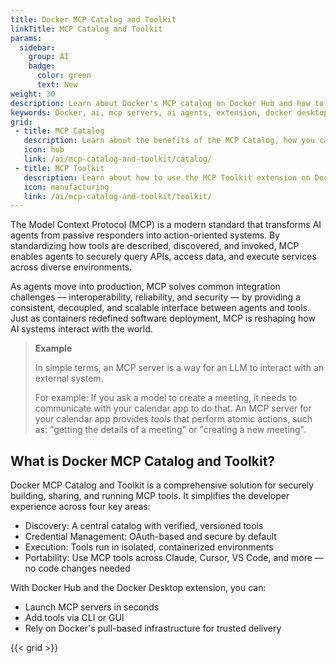 ```yaml
---
title: Docker MCP Catalog and Toolkit
linkTitle: MCP Catalog and Toolkit
params:
  sidebar:
    group: AI
    badge:
      color: green
      text: New
weight: 30
description: Learn about Docker's MCP catalog on Docker Hub and how to use it with the MCP Toolkit extension
keywords: Docker, ai, mcp servers, ai agents, extension, docker desktop, llm, docker hub
grid:
 - title: MCP Catalog
   description: Learn about the benefits of the MCP Catalog, how you can use it, and how you can contribute
   icon: hub
   link: /ai/mcp-catalog-and-toolkit/catalog/
 - title: MCP Toolkit
   description: Learn about how to use the MCP Toolkit extension on Docker Desktop
   icon: manufacturing
   link: /ai/mcp-catalog-and-toolkit/toolkit/
---
```


The Model Context Protocol (MCP) is a modern standard that transforms AI agents from passive responders into action-oriented systems. By standardizing how tools are described, discovered, and invoked, MCP enables agents to securely query APIs, access data, and execute services across diverse environments.

As agents move into production, MCP solves common integration challenges — interoperability, reliability, and security — by providing a consistent, decoupled, and scalable interface between agents and tools. Just as containers redefined software deployment, MCP is reshaping how AI systems interact with the world.

> **Example**
> 
> In simple terms, an MCP server is a way for an LLM to interact with an external system.
> 
> For example:
> If you ask a model to create a meeting, it needs to communicate with your calendar app to do that.
> An MCP server for your calendar app provides _tools_ that perform atomic actions, such as:
> "getting the details of a meeting" or "creating a new meeting".

## What is Docker MCP Catalog and Toolkit?

Docker MCP Catalog and Toolkit is a comprehensive solution for securely building, sharing, and running MCP tools. It simplifies the developer experience across four key areas:

- Discovery: A central catalog with verified, versioned tools
- Credential Management: OAuth-based and secure by default
- Execution: Tools run in isolated, containerized environments
- Portability: Use MCP tools across Claude, Cursor, VS Code, and more — no code changes needed

With Docker Hub and the Docker Desktop extension, you can:

- Launch MCP servers in seconds
- Add tools via CLI or GUI
- Rely on Docker's pull-based infrastructure for trusted delivery

{{< grid >}}
